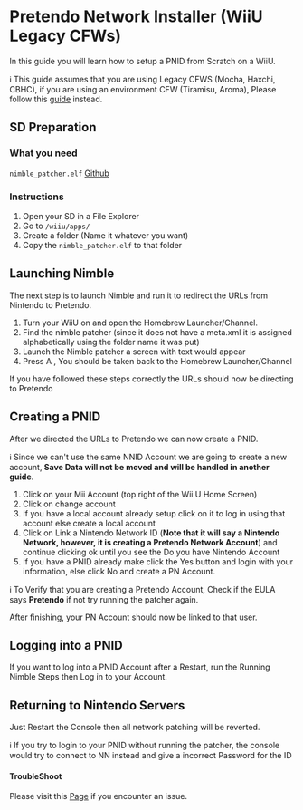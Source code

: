 # Pretendo Network Installer (WiiU Legacy CFWs)
In this guide you will learn how to setup a PNID from Scratch on a WiiU.


<div class="info-frame">ℹ️ This guide assumes that you are using Legacy CFWS (Mocha, Haxchi, CBHC), if you are using an environment CFW (Tiramisu, Aroma), Please follow this <a href="/docs/network-wiiu-env">guide</a> instead.</div>


## SD Preparation
### What you need
`nimble_patcher.elf`  [Github](https://github.com/PretendoNetwork/Nimble/releases)

### Instructions

 1. Open your SD in a File Explorer
 2. Go to `/wiiu/apps/`
 3. Create a folder (Name it whatever you want)
 4. Copy the `nimble_patcher.elf` to that folder

## Launching Nimble
The next step is to launch Nimble and run it to redirect the URLs from Nintendo to Pretendo.

 1. Turn your WiiU on and open the Homebrew Launcher/Channel.
 2. Find the nimble patcher (since it does not have a meta.xml it is assigned alphabetically using the folder name it was put) 
 3. Launch the Nimble patcher a screen with text would appear 
 4. Press A , You should be taken back to the Homebrew Launcher/Channel 

If you have followed these steps correctly the URLs should now be directing to Pretendo

## Creating a PNID
After we directed the URLs to Pretendo we can now create a PNID.
<div class="info-frame">ℹ️ Since we can't use the same NNID Account we are going to create a new account, <b>Save Data will not be moved and will be handled in another guide</b>.</div>

 1. Click on your Mii Account (top right of the Wii U Home Screen)
 2. Click on change account
 3. If you have a local account already setup click on it to log in using that account else create a local account
 4. Click on Link a Nintendo Network ID (**Note that it will say a Nintendo Network, however, it is creating a Pretendo Network Account**) and continue clicking ok until you see the Do you have Nintendo Account
 5. If you have a PNID already make click the Yes button and login with your information, else click No and create a PN Account.
 
<div class="info-frame">ℹ️ To Verify that you are creating a Pretendo Account, Check if the EULA says <b>Pretendo</b> if not try running the patcher again.</div>

After finishing, your PN Account should now be linked to that user.

## Logging into a PNID

If you want to log into a PNID Account after a Restart, run the Running Nimble Steps then Log in to your Account.


## Returning to Nintendo Servers
Just Restart the Console then all network patching will be reverted.

<div class="info-frame">ℹ️ If you try to login to your PNID without running the patcher, the console would try to connect to NN instead and give a incorrect Password for the ID</div>

#### TroubleShoot
Please visit this [Page](/docs/troubleshoot-errors) if you encounter an issue.